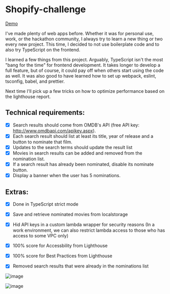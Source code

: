 # Shopify-challenge

[Demo](https://kozr.github.io/shopify-challenge/)

I've made plenty of web apps before. Whether it was for personal use, work, or the hackathon community, I always try to learn a new thing or two every new project. This time, I decided to not use boilerplate code and to also try TypeScript on the frontend.

I learned a few things from this project. Arguably, TypeScript isn't the most "bang for the time" for frontend development. It takes longer to develop a full feature, but of course, it could pay off when others start using the code as well. It was also good to have learned how to set up webpack, eslint, tsconfig, babel, and prettier.

Next time I'll pick up a few tricks on how to optimize performance based on the lighthouse report.

## Technical requirements:
- [X] Search results should come from OMDB's API (free API key: http://www.omdbapi.com/apikey.aspx).
- [X] Each search result should list at least its title, year of release and a button to nominate that film.
- [X] Updates to the search terms should update the result list
- [X] Movies in search results can be added and removed from the nomination list.
- [X] If a search result has already been nominated, disable its nominate button.
- [X] Display a banner when the user has 5 nominations.

## Extras:
- [X] Done in TypeScript strict mode
- [X] Save and retrieve nominated movies from localstorage
- [X] Hid API keys in a custom lambda wrapper for security reasons (In a work environment, we can also restrict lambda access to those who has access to some VPC only)
- [X] 100% score for Accessbility from Lighthouse
- [X] 100% score for Best Practices from Lighthouse
- [X] Removed search results that were already in the nominations list



![image](https://user-images.githubusercontent.com/40312631/103390274-6ac2d480-4ac8-11eb-9dfd-8bd6ef083202.png)

![image](https://user-images.githubusercontent.com/40312631/103403240-497fd980-4b04-11eb-9f3c-83f038b17bcd.png)
